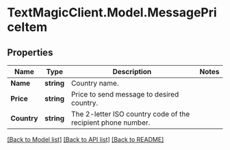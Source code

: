 # TextMagicClient.Model.MessagePriceItem
## Properties

Name | Type | Description | Notes
------------ | ------------- | ------------- | -------------
**Name** | **string** | Country name. | 
**Price** | **string** | Price to send message to desired country. | 
**Country** | **string** | The 2-letter ISO country code of the recipient phone number. | 

[[Back to Model list]](../README.md#documentation-for-models) [[Back to API list]](../README.md#documentation-for-api-endpoints) [[Back to README]](../README.md)

